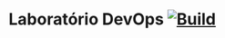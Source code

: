 # Laboratório DevOps [![Build](https://github.com/rodrigorbarros/LabMBA2/actions/workflows/pipeline.yml/badge.svg)](https://github.com/rodrigorbarros/LabMBA2/actions/workflows/pipeline.yml)
